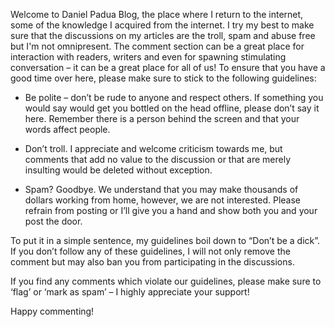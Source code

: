 Welcome to Daniel Padua Blog, the place where I return to the internet, some of the knowledge I acquired from the internet. I try my best to make sure that the discussions on my articles are the troll, spam and abuse free but I'm not omnipresent. The comment section can be a great place for interaction with readers, writers and even for spawning stimulating conversation – it can be a great place for all of us! To ensure that you have a good time over here, please make sure to stick to the following guidelines:

- Be polite – don’t be rude to anyone and respect others. If something you would say would get you bottled on the head offline, please don’t say it here. Remember there is a person behind the screen and that your words affect people.

- Don’t troll. I appreciate and welcome criticism towards me, but comments that add no value to the discussion or that are merely insulting would be deleted without exception.

- Spam? Goodbye. We understand that you may make thousands of dollars working from home, however, we are not interested. Please refrain from posting or I’ll give you a hand and show both you and your post the door.


To put it in a simple sentence, my guidelines boil down to “Don’t be a dick”. If you don’t follow any of these guidelines, I will not only remove the comment but may also ban you from participating in the discussions.

If you find any comments which violate our guidelines, please make sure to ‘flag’ or ‘mark as spam’ – I highly appreciate your support!

Happy commenting!
